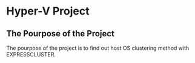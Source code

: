 # Hyper-V Project
## The Pourpose of the Project 
The pourpose of the project is to find out host OS clustering method with EXPRESSCLUSTER.
